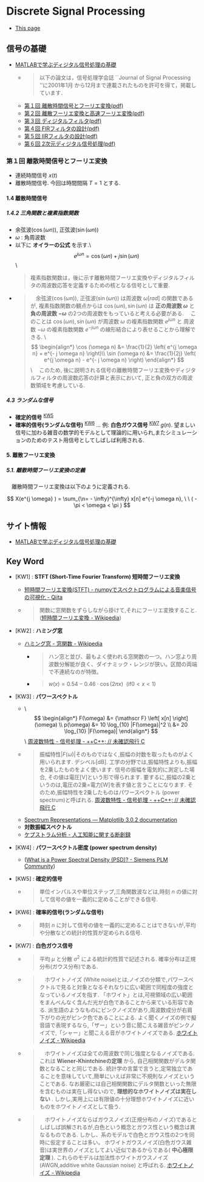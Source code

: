 <script type="text/x-mathjax-config">
  MathJax.Hub.Config({
    tex2jax: {
      inlineMath: [ ['$','$'], ["\\(","\\)"] ],
      processEscapes: true
    }
  });
</script>
<!--
  Mathjax inline mode not rendering - TeX - LaTeX Stack Exchange
  https://tex.stackexchange.com/questions/27633/mathjax-inline-mode-not-rendering
-->

<script type="text/javascript" async
  src="https://cdnjs.cloudflare.com/ajax/libs/mathjax/2.7.5/MathJax.js?config=TeX-MML-AM_CHTML">
</script>


# Discrete Signal Processing

- [This page](./index.html)


## 信号の基礎

- [MATLABで学ぶディジタル信号処理の基礎](http://www.mk.ecei.tohoku.ac.jp/jspmatlab/)
  - > 以下の論文は，信号処理学会誌 ``Journal of Signal Processing ''に2001年1月 から12月まで連載されたものを許可を得て，掲載しています．
  - [第１回 離散時間信号とフーリエ変換(pdf)](http://www.mk.ecei.tohoku.ac.jp/jspmatlab/pdf/matdsp1.pdf)
  - [第２回 離散フーリエ変換と高速フーリエ変換(pdf)](http://www.mk.ecei.tohoku.ac.jp/jspmatlab/pdf/matdsp2.pdf)
  - [第３回 ディジタルフィルタ(pdf)](http://www.mk.ecei.tohoku.ac.jp/jspmatlab/pdf/matdsp3.pdf)
  - [第４回 FIRフィルタの設計(pdf)](http://www.mk.ecei.tohoku.ac.jp/jspmatlab/pdf/matdsp4.pdf)
  - [第５回 IIRフィルタの設計(pdf)](http://www.mk.ecei.tohoku.ac.jp/jspmatlab/pdf/matdsp5.pdf)
  - [第６回 2次元ディジタル信号処理(pdf)](http://www.mk.ecei.tohoku.ac.jp/jspmatlab/pdf/matdsp6.pdf)


### 第１回 離散時間信号とフーリエ変換

- 連続時間信号 $x(t)$
- 離散時間信号. 今回は時間間隔 $T=1$ とする.


#### 1.4 離散時間信号


##### 1.4.2 三角関数と複素指数関数

- 余弦波($\cos (\omega n)$), 正弦波($\sin (\omega n)$)
- $\omega$ : 角周波数
- 以下に __オイラーの公式__ を示す.\\
  $$e^{j \omega n} = \cos (\omega n) + j \sin (\omega n)$$\\
  > 複素指数関数は，後に示す離散時間フーリエ変換やディジタルフィルタの周波数応答を定義するための核となる信号として重要.
- > 　余弦波($\cos (\omega n)$), 正弦波($\sin (\omega n)$) は周波数 $\omega {\mathrm [rad]}$  の関数であるが,
  > 複素指数関数の観点からは $\cos (\omega n), \sin (\omega n)$ は
  > __正の周波数 $\omega$__ と __負の周波数 $- \omega$__ の2つの周波数をもっていると考える必要がある.
  > 　このことは $\cos (\omega n), \sin (\omega n)$ が周波数 $\omega$ の複素指数関数 $e^{j \omega n}$ と
  > 周波数 $- \omega$ の複素指数関数 $e^{- j \omega n}$ の線形結合により表せることから理解できる. \\
  > $$ \begin{align*}
      \cos (\omega n) &= \frac{1}{2} \left( e^{j \omega n} + e^{- j \omega n} \right)\\
      \sin (\omega n) &= \frac{1}{2j} \left( e^{j \omega n} - e^{- j \omega n} \right)
    \end{align*} $$ \\
  > 　このため, 後に説明される信号の離散時間フーリエ変換やディジタルフィルタの周波数応答の計算と表示において,
  > 正と負の双方の周波数領域を考慮している.


##### 4.3 ランダムな信号

- __確定的信号__ <sup>[KW5](#fnkw5)</sup>
- __確率的信号(ランダムな信号)__ <sup>[KW6](#fnkw6)</sup> ... 例: __白色ガウス信号__ <sup>[KW7](#fnkw7)</sup> $g(n)$.
  望ましい信号に加わる雑音の数学的モデルとして理論的に用いられ,またシミュレーションのためのテスト用信号としてしばしば利用される.


#### 5. 離散フーリエ変換

##### 5.1. 離散時間フーリエ変換の定義

　離散時間フーリエ変換は以下のように定義される.

$$
  X(e^{j \omega} ) = \sum_{\n= - \infty}^{\infty} x[n] e^{-j \omega n}, \ \ ( - \pi < \omega < \pi )
$$


## サイト情報
- [MATLABで学ぶディジタル信号処理の基礎](http://www.mk.ecei.tohoku.ac.jp/jspmatlab/)


## Key Word

- <span id="fnkw1">[KW1]</span> : __STFT (Short-Time Fourier Transform) 短時間フーリエ変換__
  - [短時間フーリエ変換(STFT) - numpyでスペクトログラムによる音楽信号の可視化 - Qiita](https://qiita.com/namaozi/items/dec1575cd455c746f597#%E7%9F%AD%E6%99%82%E9%96%93%E3%83%95%E3%83%BC%E3%83%AA%E3%82%A8%E5%A4%89%E6%8F%9Bstft)
  - > 関数に窓関数をずらしながら掛けて,それにフーリエ変換すること. ([短時間フーリエ変換 - Wikipedia](https://ja.wikipedia.org/wiki/%E7%9F%AD%E6%99%82%E9%96%93%E3%83%95%E3%83%BC%E3%83%AA%E3%82%A8%E5%A4%89%E6%8F%9B))

- <span id="fnkw2">[KW2]</span> : __ハミング窓__
  - [ハミング窓 - 窓関数 - Wikipedia](https://ja.wikipedia.org/wiki/%E7%AA%93%E9%96%A2%E6%95%B0#%E3%83%8F%E3%83%9F%E3%83%B3%E3%82%B0%E7%AA%93)
    - > ハン窓と並び、最もよく使われる窓関数の一つ。ハン窓より周波数分解能が良く、ダイナミック・レンジが狭い。区間の両端で不連続なのが特徴。
    - > $w(x) = 0.54 - 0.46 \cdot \cos \left( 2 \pi x \right) \ \ (\text{if} 0 < x \lt 1)$

- <span id="fnkw3">[KW3]</span> : __パワースペクトル__  
  - \\
    $$
    \begin{align*}
      F(\omega) &= {\mathscr F} \left[ x[n] \right] (\omega) \\
      p(\omega) &= 10 \log_{10} |F(\omega)|^2 \\
                &= 20 \log_{10} |F(\omega)|
    \end{align*}
    $$ \\
    [周波数特性 - 信号処理 - ++C++; // 未確認飛行 C](https://ufcpp.net/study/sp/dsp/frequency/)
  - > 振幅特性$|F(\omega)|$そのものではなく,振幅の対数を取ったものがよく用いられます. デシベル[dB].
    工学の分野では,振幅特性よりも,振幅を2乗したものをよく使います. 信号の振幅を電気的に測定した場合, その値は電圧[V]という形で得られます. 
    要するに,振幅の2乗というのは,電圧の2乗$=$電力[W]を表す値と言うことになります. そのため,振幅特性を2乗したものはパワースペクトル (power spectrum)と呼ばれる.
    [周波数特性 - 信号処理 - ++C++; // 未確認飛行 C](https://ufcpp.net/study/sp/dsp/frequency/)
  - [Spectrum Representations — Matplotlib 3.0.2 documentation](https://matplotlib.org/gallery/lines_bars_and_markers/spectrum_demo.html)
  - __対数振幅スペクトル__
  - [ケプストラム分析 - 人工知能に関する断創録](http://aidiary.hatenablog.com/entry/20120211/1328964624)
- <span id="fnkw4">[KW4]</span> : __パワースペクトル密度 (power spectrum density)__
  - ([What is a Power Spectral Density (PSD)? - Siemens PLM Community](https://community.plm.automation.siemens.com/t5/Testing-Knowledge-Base/What-is-a-Power-Spectral-Density-PSD/ta-p/360969))
- <span id="fnkw5">[KW5]</span> : __確定的信号__
  - > 単位インパルスや単位ステップ,三角関数波などは,時刻 $n$ の値に対して信号の値を一義的に定めることができる信号.
- <span id="fnkw6">[KW6]</span> : __確率的信号(ランダムな信号)__
  - > 時刻 $n$ に対して信号の値を一義的に定めることはできないが,平均や分散などの統計的性質が定められる信号.
- <span id="fnkw7">[KW7]</span> : __白色ガウス信号__
  - > 平均 $\mu$ と分散 $\sigma ^2$ による統計的性質で記述される. 確率分布は正規分布(ガウス分布)である.
  - > 　ホワイトノイズ (White noise)とは,ノイズの分類で,パワースペクトルで見ると対象となるそれなりに広い範囲で同程度の強度となっているノイズを指す.
    > 「ホワイト」とは,可視領域の広い範囲をまんべんなく含んだ光が白色であることから来ている形容である.
    > 派生語のようなものにピンクノイズがあり,周波数成分が右肩下がりの光がピンク色であることによる.
    > よく聞くノイズの例で擬音語で表現するなら,「ザー」という音に聞こえる雑音がピンクノイズで,「シャー」と聞こえる音がホワイトノイズである.
    > [ホワイトノイズ - Wikipedia](https://ja.wikipedia.org/wiki/%E3%83%9B%E3%83%AF%E3%82%A4%E3%83%88%E3%83%8E%E3%82%A4%E3%82%BA)
  - > 　ホワイトノイズは全ての周波数で同じ強度となるノイズである. これは __Wiener-Khintchineの定理__ から,
    > 自己相関関数がデルタ関数となることと同じである. 統計学の言葉で言うと,定常独立であることを意味していて,簡単にいえば非常に不規則なノイズということである.
    > なお厳密には自己相関関数にデルタ関数といった無限を含むものは実在し得ないので, __理想的なホワイトノイズは実在しない__ .
    > しかし,実用上には有限値の十分理想ホワイトノイズに近いものをホワイトノイズとして扱う.
  - > 　ホワイトノイズならばガウスノイズ(正規分布のノイズ)であるとしばしば誤解されるが,白色という概念とガウス性という概念は異なるものである.
    > しかし、系のモデルで白色とガウス性の2つを同時に仮定することは多い。
    > ホワイトガウスノイズ(白色ガウス雑音)は実世界のノイズとしてよい近似であるからである( __中心極限定理__ ).
    > これらのモデルは加法性ホワイトガウスノイズ (AWGN,additive white Gaussian noise) と呼ばれる.
    > [ホワイトノイズ - Wikipedia](https://ja.wikipedia.org/wiki/%E3%83%9B%E3%83%AF%E3%82%A4%E3%83%88%E3%83%8E%E3%82%A4%E3%82%BA)



